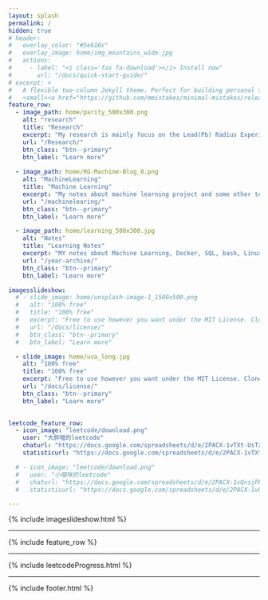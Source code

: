 ```yaml
---
layout: splash
permalink: /
hidden: true
# header:
#   overlay_color: "#5e616c"
#   overlay_image: home/img_mountains_wide.jpg
#   actions:
#     - label: "<i class='fas fa-download'></i> Install now"
#       url: "/docs/quick-start-guide/"
# excerpt: >
#   A flexible two-column Jekyll theme. Perfect for building personal sites, blogs, and portfolios.<br />
#   <small><a href="https://github.com/mmistakes/minimal-mistakes/releases/tag/4.20.2">Latest release v4.20.2</a></small>
feature_row:
  - image_path: home/parity_500x300.png
    alt: "research"
    title: "Research"
    excerpt: "My research is mainly focus on the Lead(Pb) Radius Experiment(PRex). Beside that I am also working on the SBS GEM tracker.."
    url: "/Research/"
    btn_class: "btn--primary"
    btn_label: "Learn more"
  
  - image_path: home/RG-Machine-Blog_0.png
    alt: "MachineLearning"
    title: "Machine Learning"
    excerpt: "My notes about machine learning project and some other topics. Machine Learing! Machine Learing!"
    url: "/machinelearing/"
    btn_class: "btn--primary"
    btn_label: "Learn more"

  - image_path: home/learning_500x300.jpg
    alt: "Notes"
    title: "Learning Notes"
    excerpt: "MY notes about Machine Learning, Docker, SQL, bash, Linux system, and also some other interesting topics"
    url: "/year-archive/"
    btn_class: "btn--primary"
    btn_label: "Learn more"

imagesslideshow:
  # - slide_image: home/unsplash-image-1_1500x500.png
  #   alt: "100% free"
  #   title: "100% free"
  #   excerpt: "Free to use however you want under the MIT License. Clone it, fork it, customize it... whatever!"
  #   url: "/docs/license/"
  #   btn_class: "btn--primary"
  #   btn_label: "Learn more"

  - slide_image: home/uva_long.jpg
    alt: "100% free"
    title: "100% free"
    excerpt: "Free to use however you want under the MIT License. Clone it, fork it, customize it... whatever!"
    url: "/docs/license/"
    btn_class: "btn--primary"
    btn_label: "Learn more"
  

leetcode_feature_row:
  - icon_image: "leetcode/download.png"
    user: "大胖喵的leetcode"
    chaturl: "https://docs.google.com/spreadsheets/d/e/2PACX-1vTXt-UsTz6zxIl1C0frYfkBU9S56_29nnRFUDorv0gZ0WLZ3wHzUGoNIoPZdxewxaKDXGeBwLJgADj1/pubchart?oid=198820844&amp;format=interactive"
    statisticurl: "https://docs.google.com/spreadsheets/d/e/2PACX-1vTXt-UsTz6zxIl1C0frYfkBU9S56_29nnRFUDorv0gZ0WLZ3wHzUGoNIoPZdxewxaKDXGeBwLJgADj1/pubchart?oid=1193338765&amp;format=interactive"

  # - icon_image: "leetcode/download.png"
  #   user: "小喵咪的leetcode"
  #   chaturl: "https://docs.google.com/spreadsheets/d/e/2PACX-1vQnsjFK7I1KcqCEx7R7RRRwhYgYBTVywoSTbs8DMxvN9VdPo7evRQfABZnCNGQjQyQQZCdPKl_cscdX/pubchart?oid=198820844&amp;format=interactive"
  #   statisticurl: "https://docs.google.com/spreadsheets/d/e/2PACX-1vQnsjFK7I1KcqCEx7R7RRRwhYgYBTVywoSTbs8DMxvN9VdPo7evRQfABZnCNGQjQyQQZCdPKl_cscdX/pubchart?oid=1969946663&amp;format=interactive"

---
```

{% include imageslideshow.html %}

---
{% include feature_row %}

---
{% include leetcodeProgress.html %}

---

{% include footer.html %}
